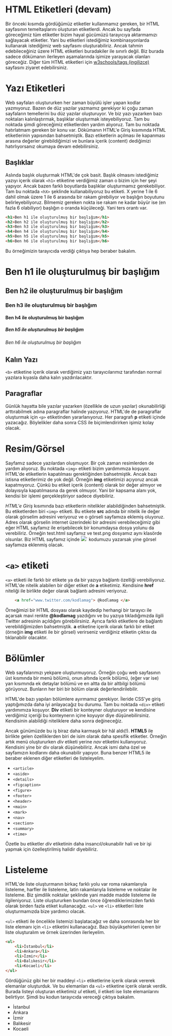 # HTML Etiketleri (devam)

Bir önceki kısımda gördüğümüz etiketler kullanmamız gereken, bir HTML sayfasının temeltaşlarını oluşturan etiketlerdi. Ancak bu sayfada göreceğimiz tüm etiketler bizim hayal gücümüzü tarayıcıya aktarmamızı sağlayacak etiketler. Yani bu etiketleri istediğimiz kombinasyonlarda kullanarak istediğimiz web sayfasını oluşturabiliriz. Ancak tahmin edebileceğiniz üzere HTML etiketleri buradakiler ile sınırlı değil. Biz burada sadece dökümanın ilerleyen aşamalarında işimize yarayacak olanları göreceğiz. Diğer tüm HTML etiketleri için [w3schools/tags (ingilizce)](https://www.w3schools.com/tags/) sayfasını ziyaret edebilirsiniz.

# Yazı Etiketleri

Web sayfaları oluştururken her zaman büyülü işler yapan kodlar yazmıyoruz. Bazen de düz yazılar yazmamız gerekiyor ki çoğu zaman sayfaların temellerini bu düz yazılar oluşturuyor. Ve biz yazı yazarken bazı noktaları kalınlaştırmak, başlıklar oluşturmak isteyebiliyoruz. Tam bu noktada şimdi göreceğimiz etiketlerden yardım alıyoruz. Tam bu noktada hatırlatmam gereken bir konu var. Dökümanın HTML'e Giriş kısımında HTML etiketlerinin yapısından bahsetmiştik. Bazı etiketlerin açılması ile kapanması arasına değerler girebildiğimizi ve bunlara içerik (content) dediğimizi hatırlıyorsanız okumaya devam edebilirsiniz.

## Başlıklar

Aslında başlık oluşturmak HTML'de çok basit. Başlık olmasını istediğimiz yazıyı içerik olarak `<h1>` etiketine verdiğimiz zaman o bizim için her şeyi yapıyor. Ancak bazen farklı boyutlarda başlıklar oluşturmamız gerekebiliyor. Tam bu noktada `<hX>` şeklinde kullanabiliyoruz bu etiketi. X yerine 1 ile 6 dahil olmak üzere 1 ile 6 arasında bir rakam girebiliyor ve başlığın boyutunu belirleyebiliyoruz. Bilmemiz gereken nokta ise rakam ne kadar büyür ise (en fazla 6 olabiliyor) başlığın o oranda küçüleceği. Yani ters orantı var.

~~~html
<h1>Ben h1 ile oluşturulmuş bir başlığım</h1>
<h2>Ben h2 ile oluşturulmuş bir başlığım</h2>
<h3>Ben h3 ile oluşturulmuş bir başlığım</h3>
<h4>Ben h4 ile oluşturulmuş bir başlığım</h4>
<h5>Ben h5 ile oluşturulmuş bir başlığım</h5>
<h6>Ben h6 ile oluşturulmuş bir başlığım</h6>
~~~

Bu örneğimizin tarayıcıda verdiği çıktıya hep beraber bakalım.

<h1>Ben h1 ile oluşturulmuş bir başlığım</h1>
<h2>Ben h2 ile oluşturulmuş bir başlığım</h2>
<h3>Ben h3 ile oluşturulmuş bir başlığım</h3>
<h4>Ben h4 ile oluşturulmuş bir başlığım</h4>
<h5>Ben h5 ile oluşturulmuş bir başlığım</h5>
<h6>Ben h6 ile oluşturulmuş bir başlığım</h6>

## Kalın Yazı

`<b>` etiketine içerik olarak verdiğimiz yazı tarayıcılarımız tarafından normal yazılara kıyasla daha kalın yazdırılacaktır.

## Paragraflar

Günlük hayatta bile yazılar yazarken (özellikle de uzun yazılar) okunabilirliği arttırabilmek adına paragraflar halinde yazıyoruz. HTML'de de paragraflar oluşturmak için `<p>` etiketinden yararlanıyoruz. Her paragrafı **p** etiketi içinde yazacağız. Böylelikler daha sonra CSS ile biçimlendirirken işimiz kolay olacak.

# Resim/Görsel

Sayfamız sadece yazılardan oluşmuyor. Bir çok zaman resimlerden de yardım alıyoruz. Bu noktada `<img>` etiketi bizim yardımımıza koşuyor. HTML'de etiketlerin kapatılması gerektiğinden bahsetmiştik. Ancak bazı istisna etiketlerimiz de yok değil. Örneğin **img** etiketimizi açıyoruz ancak kapatmıyoruz. Çünkü bu etiket içerik (content) olarak bir değer almıyor ve dolayısıyla kapatılmasına da gerek olmuyor. Yani bir kapsama alanı yok, kendisi bir işlemi gerçekleştiriyor sadece diyebiliriz.

*HTML'e Giriş* kısımında bazı etiketlerin nitelikler alabildiğinden bahsetmiştik. Bu etiketlerden biri `<img>` etiketi. Bu etikete **src** adında bir nitelik ile değer olarak görselim adresini veriyoruz ve o görseli sayfamıza eklemiş oluyoruz. Adres olarak görselin internet üzerindeki bir adresini verebileceğimiz gibi eğer HTML sayfamız ile erişebilecek bir konumdaysa dosya yolunu da verebiliriz. Örneğin test.html sayfamız ve test.png dosyamız aynı klasörde olsunlar. Biz HTML sayfamız içinde <img src="test.png">` kodumuzu yazarsak yine görsel sayfamıza eklenmiş olacak.


# `<a>` etiketi

`<a>` etiketi ile farklı bir etikete ya da bir yazıya bağlantı özelliği verebiliyoruz. HTML'de nitelik alabilen bir diğer etiket de **a** etiketimiz. Kendisine **href** niteliği ile birlikte değer olarak bağlantı adresini veriyoruz.

~~~html
	<a href="www.twitter.com/kodlamag"> @kodlamag </a>
~~~

Örneğimizi bir HTML dosyası olarak kaydedip herhangi bir tarayıcı ile açarsak mavi renkte **@kodlamag** yazdığını ve bu yazıya tıkladığımızda ilgili Twitter adresinin açıldığını görebilirsiniz. Ayrıca farklı etiketlere de bağlantı verebildiğimizden bahsetmiştik. **a** etiketine içerik olarak farklı bir etiket (örneğin **img** etiketi ile bir görsel) verirseniz verdiğiniz etiketin çıktısı da tıklanabilir olacaktır.

# Bölümler

Web sayfalarımızı yekpare oluşturmuyoruz. Örneğin çoğu web sayfasının üst kısmında bir menü bölümü, onun altında içerik bölümü, (eğer var ise) yan kısımında ek detaylar bölümü ve en altta da bir altbilgi bölümü görüyoruz. Bunların her biri bir bölüm olarak değerlendirilebilir.

HTML'de bazı yapıları bölümlere ayırmamız gerekiyor. İleride CSS'ye giriş yaptığımızda daha iyi anlayacağız bu durumu. Tam bu noktada `<div>` etiketi yardımımıza koşuyor. **Div** etiketi bir konteyner oluşturuyor ve kendisine verdiğimiz içeriği bu konteynerın içine koyuyor diye düşünebilirsiniz. Kendisinin alabildiği niteliklere daha sonra değineceğiz.

Ancak günümüzde bu iş biraz daha karmaşık bir hâl aldı(!). **HTML5** ile birlikte gelen özelliklerden biri de isim olarak daha spesifik etiketler. Örneğin artık menü oluştururken *div* etiketi yerine *nav* etiketini kullanıyoruz. Kendisini yine bir div olarak düşünebiliriz. Ancak ismi daha özel ve sayfamızın kodlarını daha okunabilir yapıyor. Buna benzer HTML5 ile beraber eklenen diğer etiketleri de listeleyelim.

* `<article>`
* `<aside>`
* `<details>`
* `<figcaption>`
* `<figure>`
* `<footer>`
* `<header>`
* `<main>`
* `<mark>`
* `<nav>`
* `<section>`
* `<summary>`
* `<time>`

Özetle bu etiketler *div* etiketinin daha insancıl/okunabilir hali ve bir işi yapmak için özelleştirilmiş halidir diyebiliriz.

# Listeleme

HTML'de liste oluşturmanın birkaç farklı yolu var roma rakamlarıyla listeleme, harfler ile listeleme, latin rakamlarıyla listeleme ve noktalar ile listeleme. Biz şimdilik noktalar şeklinde yani madde madde listeleme ile ilgileniyoruz. Liste oluştururken bundan önce öğrendiklerimizden farklı olarak birden fazla etiket kullanacağız. `<ul>` ve `<li>` etiketleri liste oluşturmamızda bize yardımcı olacak. 

`<ul>` etiketi ile öncelikle listemizi başlatacağız ve daha sonrasında her bir liste elemanı için `<li>` etiketini kullanacağız. Bazı büyükşehirleri içeren bir liste oluşturalım ve örnek üzerinden ilerleyelim.

~~~html
<ul>
	<li>İstanbul</li>
	<li>Ankara</li>
	<li>İzmir</li>
	<li>Balıkesir</li>
	<li>Kocaeli</li>
</ul>
~~~

Gördüğünüz gibi her bir maddeyi `<li>` etiketlerine içerik olarak vererek elemanlar oluşturduk. Ve bu elemanları da `<ul>` etiketine içerik olarak verdik. Burada listeyi oluşturan etiketimiz *ul* etiketi, *li* etiketi ise liste elemanlarını belirtiyor. Şimdi bu kodun tarayıcıda vereceği çıktıya bakalım.

<ul>
	<li>İstanbul</li>
	<li>Ankara</li>
	<li>İzmir</li>
	<li>Balıkesir</li>
	<li>Kocaeli</li>
</ul>
